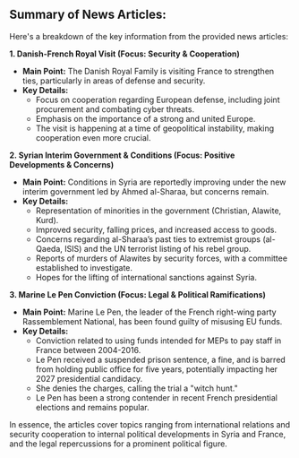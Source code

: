 ## Summary of News Articles:

Here's a breakdown of the key information from the provided news articles:

**1. Danish-French Royal Visit (Focus: Security & Cooperation)**

*   **Main Point:** The Danish Royal Family is visiting France to strengthen ties, particularly in areas of defense and security.
*   **Key Details:**
    *   Focus on cooperation regarding European defense, including joint procurement and combating cyber threats.
    *   Emphasis on the importance of a strong and united Europe.
    *   The visit is happening at a time of geopolitical instability, making cooperation even more crucial.

**2. Syrian Interim Government & Conditions (Focus: Positive Developments & Concerns)**

*   **Main Point:**  Conditions in Syria are reportedly improving under the new interim government led by Ahmed al-Sharaa, but concerns remain.
*   **Key Details:**
    *   Representation of minorities in the government (Christian, Alawite, Kurd).
    *   Improved security, falling prices, and increased access to goods.
    *   Concerns regarding al-Sharaa’s past ties to extremist groups (al-Qaeda, ISIS) and the UN terrorist listing of his rebel group.
    *   Reports of murders of Alawites by security forces, with a committee established to investigate.
    *   Hopes for the lifting of international sanctions against Syria.

**3. Marine Le Pen Conviction (Focus: Legal & Political Ramifications)**

*   **Main Point:** Marine Le Pen, the leader of the French right-wing party Rassemblement National, has been found guilty of misusing EU funds.
*   **Key Details:**
    *   Conviction related to using funds intended for MEPs to pay staff in France between 2004-2016.
    *   Le Pen received a suspended prison sentence, a fine, and is barred from holding public office for five years, potentially impacting her 2027 presidential candidacy.
    *   She denies the charges, calling the trial a "witch hunt."
    *   Le Pen has been a strong contender in recent French presidential elections and remains popular.



In essence, the articles cover topics ranging from international relations and security cooperation to internal political developments in Syria and France, and the legal repercussions for a prominent political figure.

